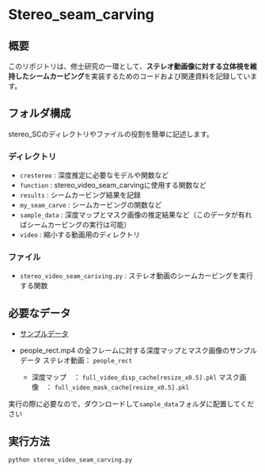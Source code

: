 # Stereo_seam_carving

## 概要

このリポジトリは、修士研究の一環として、**ステレオ動画像に対する立体視を維持したシームカービング**を実装するためのコードおよび関連資料を記録しています。

## フォルダ構成
stereo_SCのディレクトリやファイルの役割を簡単に記述します。

### ディレクトリ
* `crestereo` : 深度推定に必要なモデルや関数など
* `function` : stereo_video_seam_carvingに使用する関数など
* `results` : シームカービング結果を記録
* `my_seam_carve` : シームカービングの関数など
* `sample_data` : 深度マップとマスク画像の推定結果など（このデータが有ればシームカービングの実行は可能）
* `video` : 縮小する動画用のディレクトリ

### ファイル
* `stereo_video_seam_cariving.py` : ステレオ動画のシームカービングを実行する関数 

## 必要なデータ
* [サンプルデータ](https://drive.google.com/drive/folders/1C_mDworgYfj2DWSmuJFlmqyC5soYeF59)

* people_rect.mp4 の全フレームに対する深度マップとマスク画像のサンプルデータ
  ステレオ動画： `people_rect`
  - 深度マップ　： `full_video_disp_cache[resize_x0.5].pkl`
  マスク画像　： `full_video_mask_cache[resize_x0.5].pkl`
  
実行の際に必要なので，ダウンロードして`sample_data`フォルダに配置してください

## 実行方法
```bash
python stereo_video_seam_carving.py
